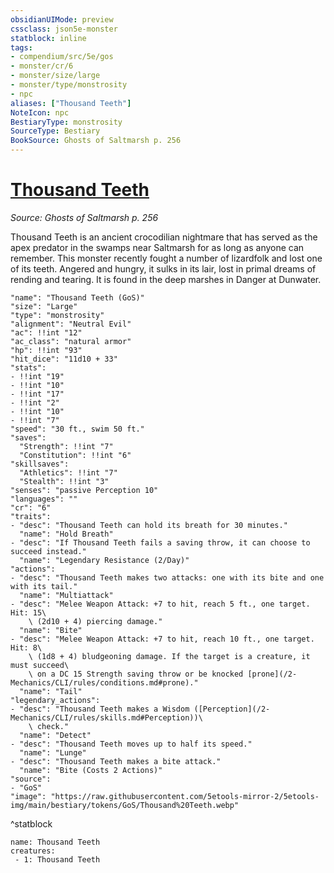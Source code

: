 ```yaml
---
obsidianUIMode: preview
cssclass: json5e-monster
statblock: inline
tags:
- compendium/src/5e/gos
- monster/cr/6
- monster/size/large
- monster/type/monstrosity
- npc
aliases: ["Thousand Teeth"]
NoteIcon: npc
BestiaryType: monstrosity
SourceType: Bestiary
BookSource: Ghosts of Saltmarsh p. 256
---
```

# [Thousand Teeth](2-Mechanics/CLI/bestiary/npc/thousand-teeth-gos.md)
*Source: Ghosts of Saltmarsh p. 256*  

Thousand Teeth is an ancient crocodilian nightmare that has served as the apex predator in the swamps near Saltmarsh for as long as anyone can remember. This monster recently fought a number of lizardfolk and lost one of its teeth. Angered and hungry, it sulks in its lair, lost in primal dreams of rending and tearing. It is found in the deep marshes in Danger at Dunwater.

```statblock
"name": "Thousand Teeth (GoS)"
"size": "Large"
"type": "monstrosity"
"alignment": "Neutral Evil"
"ac": !!int "12"
"ac_class": "natural armor"
"hp": !!int "93"
"hit_dice": "11d10 + 33"
"stats":
- !!int "19"
- !!int "10"
- !!int "17"
- !!int "2"
- !!int "10"
- !!int "7"
"speed": "30 ft., swim 50 ft."
"saves":
  "Strength": !!int "7"
  "Constitution": !!int "6"
"skillsaves":
  "Athletics": !!int "7"
  "Stealth": !!int "3"
"senses": "passive Perception 10"
"languages": ""
"cr": "6"
"traits":
- "desc": "Thousand Teeth can hold its breath for 30 minutes."
  "name": "Hold Breath"
- "desc": "If Thousand Teeth fails a saving throw, it can choose to succeed instead."
  "name": "Legendary Resistance (2/Day)"
"actions":
- "desc": "Thousand Teeth makes two attacks: one with its bite and one with its tail."
  "name": "Multiattack"
- "desc": "Melee Weapon Attack: +7 to hit, reach 5 ft., one target. Hit: 15\
    \ (2d10 + 4) piercing damage."
  "name": "Bite"
- "desc": "Melee Weapon Attack: +7 to hit, reach 10 ft., one target. Hit: 8\
    \ (1d8 + 4) bludgeoning damage. If the target is a creature, it must succeed\
    \ on a DC 15 Strength saving throw or be knocked [prone](/2-Mechanics/CLI/rules/conditions.md#prone)."
  "name": "Tail"
"legendary_actions":
- "desc": "Thousand Teeth makes a Wisdom ([Perception](/2-Mechanics/CLI/rules/skills.md#Perception))\
    \ check."
  "name": "Detect"
- "desc": "Thousand Teeth moves up to half its speed."
  "name": "Lunge"
- "desc": "Thousand Teeth makes a bite attack."
  "name": "Bite (Costs 2 Actions)"
"source":
- "GoS"
"image": "https://raw.githubusercontent.com/5etools-mirror-2/5etools-img/main/bestiary/tokens/GoS/Thousand%20Teeth.webp"
```
^statblock

```encounter-table
name: Thousand Teeth
creatures:
 - 1: Thousand Teeth
```